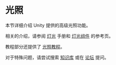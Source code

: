 <!-- # Lighting -->
# 光照

<!-- This section details the advanced lighting features available in Unity. -->

本节详细介绍 Unity 提供的高级光照功能。


<!-- For an introduction, see the [Lights](https://docs.unity3d.com/Manual/Lights.html) manual page and the [Light component](https://docs.unity3d.com/Manual/class-Light.html) reference page. -->

相关的介绍，请参阅 [灯光] 手册和 [灯光组件] 的参考页。

[灯光]: https://docs.unity3d.com/Manual/Lights.html
[灯光组件]: https://docs.unity3d.com/Manual/class-Light.html

<!-- There are also lighting tutorials in the [Tutorials](http://unity3d.com/learn/tutorials/modules/beginner/unity-5/unity5-lighting-overview?playlist=17102) section. -->

教程部分还提供了 [光照教程]。

[光照教程]: http://unity3d.com/learn/tutorials/modules/beginner/unity-5/unity5-lighting-overview?playlist=17102

<!-- For specific problems, try searching the [Knowledge Base](https://support.unity3d.com/hc/en-us), or asking on the [Forums](http://forum.unity3d.com/categories/graphics.75/). -->

对于特殊问题，请尝试搜索 [知识库] 或在 [论坛] 提问。

[知识库]: https://support.unity3d.com/hc/en-us
[论坛]: http://forum.unity3d.com/categories/graphics.75/
